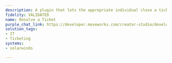 ```yaml
---
description: A plugin that lets the appropriate individual close a ticket.
fidelity: VALIDATED
name: Resolve a Ticket
purple_chat_link: https://developer.moveworks.com/creator-studio/developer-tools/purple-chat/?conversation=%7B%22startTimestamp%22%3A%2211%3A43+AM%22%2C%22messages%22%3A%5B%7B%22parts%22%3A%5B%7B%22richText%22%3A%22Hey%2C+my+VPN+issue+is+fixed+now.+Can+you+close+my+ticket+%2378912%3F%22%7D%5D%2C%22role%22%3A%22user%22%7D%2C%7B%22parts%22%3A%5B%7B%22richText%22%3A%22That%E2%80%99s+great+to+hear%21+I%E2%80%99ll+mark+%3Cb%3ETicket+%2378912%3C%2Fb%3E+as+%27Resolved.%27+Before+closing%2C+would+you+like+to+add+a+resolution+note%3F%22%7D%5D%2C%22role%22%3A%22assistant%22%7D%2C%7B%22parts%22%3A%5B%7B%22richText%22%3A%22Yes%2C+the+issue+was+resolved+after+updating+the+VPN+client.%22%7D%5D%2C%22role%22%3A%22user%22%7D%2C%7B%22parts%22%3A%5B%7B%22richText%22%3A%22%3Cp%3EI%E2%80%99ve+updated+the+ticket+with+your+resolution+note+and+marked+it+as+%3Cstrong%3EResolved.%3C%2Fstrong%3E%26nbsp%3B%3C%2Fp%3E%22%7D%5D%2C%22role%22%3A%22assistant%22%7D%5D%7D
solution_tags:
- IT
- Ticketing
systems:
- solarwinds

---
```

